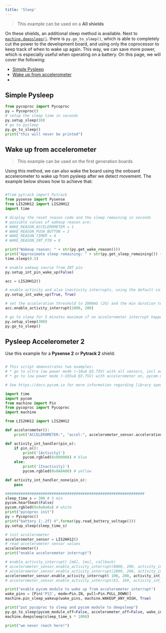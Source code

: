 ```yaml
---
title: 'Sleep'
---
```

> This example can be used on a **All shields**

On these shields, an additional sleep method is available. Next to [`machine.deepsleep()`](/firmwareapi/pycom/machine/#machinedeepsleeptime_ms). there is `py.go_to_sleep()`, which is able to completely cut the power to the development board, and using only the coprocessor to keep track of when to wake up again. This way, we can save more power, which is especially useful when operating on a battery. On this page, we will cover the following:
* [Simple Pysleep](#simple-pysleep)
* [Wake up from accelerometer](#wake-up-from-accelerometer)
*
## Simple Pysleep
```python
from pycoproc import Pycoproc
py = Pycoproc()
# setup the sleep time in seconds
py.setup_sleep(10)
# go to pysleep
py.go_to_sleep()
print("this will never be printed")
```
## Wake up from accelerometer

> This example can be used on the first generation boards

Using this method, we can also wake the board using the onboard accelerometer to wake up from pysleep after we detect movement. The example below shows how to achieve that:

```python

#from pytrack import Pytrack
from pysense import Pysense
from LIS2HH12 import LIS2HH12
import time

# display the reset reason code and the sleep remaining in seconds
# possible values of wakeup reason are:
# WAKE_REASON_ACCELEROMETER = 1
# WAKE_REASON_PUSH_BUTTON = 2
# WAKE_REASON_TIMER = 4
# WAKE_REASON_INT_PIN = 8

print("Wakeup reason: " + str(py.get_wake_reason()))
print("Approximate sleep remaining: " + str(py.get_sleep_remaining()) + " sec")
time.sleep(0.5)

# enable wakeup source from INT pin
py.setup_int_pin_wake_up(False)

acc = LIS2HH12()

# enable activity and also inactivity interrupts, using the default callback handler
py.setup_int_wake_up(True, True)

# set the acceleration threshold to 2000mG (2G) and the min duration to 200ms
acc.enable_activity_interrupt(2000, 200)

# go to sleep for 5 minutes maximum if no accelerometer interrupt happens
py.setup_sleep(300)
py.go_to_sleep()
```

## Pysleep Accelerometer 2
Use this example for a **Pysense 2** or **Pytrack 2** shield:
```python

# This script demonstrates two examples:
# * go to ultra low power mode (~10uA @3.75V) with all sensors, incl accelerometer and also pycom module (Fipy, Gpy, etc) off - tap the MCLR button for this
# * go to low power mode (~165uA @3.75V) with accelerometer on, pycom module in deepsleep and wake from accelerometer interrupt - hold the MCLR button down for this

# See https://docs.pycom.io for more information regarding library specifics

import time
import pycom
from machine import Pin
from pycoproc import Pycoproc
import machine

from LIS2HH12 import LIS2HH12

def accelerometer():
    print("ACCELEROMETER:", "accel:", accelerometer_sensor.acceleration(), "roll:", accelerometer_sensor.roll(), "pitch:", accelerometer_sensor.pitch(), "x/y/z:", accelerometer_sensor.x, accelerometer_sensor.y, accelerometer_sensor.z )

def activity_int_handler(pin_o):
    if pin_o():
        print('[Activity]')
        pycom.rgbled(0x00000A) # blue
    else:
        print('[Inactivity]')
        pycom.rgbled(0x0A0A00) # yellow

def activity_int_handler_none(pin_o):
    pass

###############################################################
sleep_time_s = 300 # 5 min
pycom.heartbeat(False)
pycom.rgbled(0x0a0a0a) # white
print("pycoproc init")
py = Pycoproc()
print("battery {:.2f} V".format(py.read_battery_voltage()))
py.setup_sleep(sleep_time_s)

# init accelerometer
accelerometer_sensor = LIS2HH12()
# read accelerometer sensor values
accelerometer()
print("enable accelerometer interrupt")

# enable_activity_interrupt( [mG], [ms], callback)
# accelerometer_sensor.enable_activity_interrupt(8000, 200, activity_int_handler) # low sensitivty
# accelerometer_sensor.enable_activity_interrupt(2000, 200, activity_int_handler) # medium sensitivity
accelerometer_sensor.enable_activity_interrupt( 100, 200, activity_int_handler) # high sensitivity
# accelerometer_sensor.enable_activity_interrupt(63, 160, activity_int_handler) # ultra sensitivty

print("enable pycom module to wake up from accelerometer interrupt")
wake_pins = [Pin('P13', mode=Pin.IN, pull=Pin.PULL_DOWN)]
machine.pin_sleep_wakeup(wake_pins, machine.WAKEUP_ANY_HIGH, True)

print("put pycoproc to sleep and pycom module to deepsleep")
py.go_to_sleep(pycom_module_off=False, accelerometer_off=False, wake_interrupt=True)
machine.deepsleep(sleep_time_s * 1000)

print("we never reach here!")
```